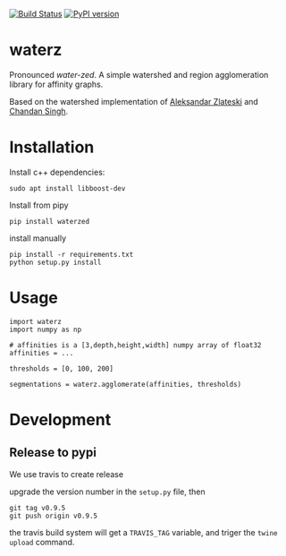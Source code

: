 [![Build Status](https://travis-ci.org/jingpengw/waterz.svg?branch=master)](https://travis-ci.org/jingpengw/waterz)
[![PyPI version](https://badge.fury.io/py/waterzed.svg)](https://badge.fury.io/py/waterzed)

<!--
    the coerage is not working on c++ code, so the coverage is 0 now!
    [![Coverage Status](https://coveralls.io/repos/github/jingpengw/waterz/badge.svg?branch=master)](https://coveralls.io/github/jingpengw/waterz?branch=master)
-->

# waterz

Pronounced *water-zed*. A simple watershed and region agglomeration library for
affinity graphs.

Based on the watershed implementation of [Aleksandar Zlateski](https://bitbucket.org/poozh/watershed) and [Chandan Singh](https://github.com/TuragaLab/zwatershed).

# Installation

Install c++ dependencies:
```
sudo apt install libboost-dev
```

Install from pipy
```
pip install waterzed
```

install manually
```
pip install -r requirements.txt
python setup.py install
```

# Usage

```
import waterz
import numpy as np

# affinities is a [3,depth,height,width] numpy array of float32
affinities = ...

thresholds = [0, 100, 200]

segmentations = waterz.agglomerate(affinities, thresholds)
```

# Development
## Release to pypi
We use travis to create release

upgrade the version number in the `setup.py` file, then
```
git tag v0.9.5
git push origin v0.9.5
```
the travis build system will get a `TRAVIS_TAG` variable, and triger the `twine upload` command.
